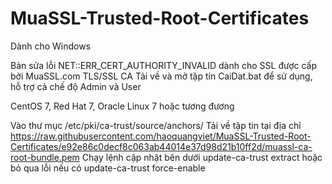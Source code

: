 # MuaSSL-Trusted-Root-Certificates
Dành cho Windows

Bản sửa lỗi NET::ERR_CERT_AUTHORITY_INVALID dành cho SSL được cấp bởi MuaSSL.com TLS/SSL CA
Tải về và mở tập tin CaiDat.bat để sử dụng, hỗ trợ cả chế độ Admin và User


CentOS 7, Red Hat 7, Oracle Linux 7 hoặc tương đương

Vào thư mục /etc/pki/ca-trust/source/anchors/
Tải về tập tin tại địa chỉ https://raw.githubusercontent.com/haoquangviet/MuaSSL-Trusted-Root-Certificates/e92e86c0decf8c063ab44014e37d98d21b10ff2d/muassl-ca-root-bundle.pem
Chạy lệnh cập nhật bên dưới
update-ca-trust extract
hoặc bỏ qua lỗi nếu có
update-ca-trust force-enable
